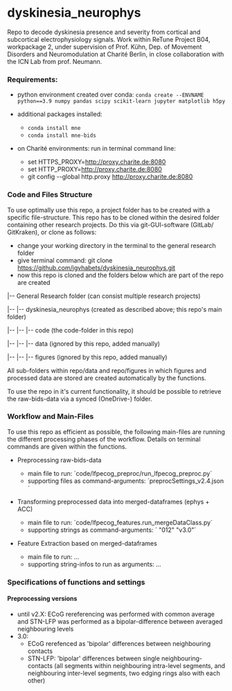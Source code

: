 # dyskinesia_neurophys

Repo to decode dyskinesia presence and severity from cortical and subcortical electrophysiology signals.
Work within ReTune Project B04, workpackage 2, under supervision of Prof. Kühn, Dep. of Movement
Disorders and Neuromodulation at Charité Berlin, in close collaboration with the ICN Lab
from prof. Neumann.

### Requirements:
- python environment created over conda:
 `conda create --ENVNAME python==3.9 numpy pandas scipy scikit-learn jupyter matplotlib h5py`
- additional packages installed:
  - `conda install mne`
  - `conda install mne-bids`


- on Charité environments:
    run in terminal command line:
    - set HTTPS_PROXY=http://proxy.charite.de:8080
    - set HTTP_PROXY=http://proxy.charite.de:8080
    - git config --global http.proxy http://proxy.charite.de:8080


### Code and Files Structure
To use optimally use this repo, a project folder has to be created with
a specific file-structure.
This repo has to be cloned within the desired folder containing other research projects.
Do this via git-GUI-software (GitLab/ GitKraken), or clone as follows:
- change your working directory in the terminal to the general research folder
- give terminal command: git clone https://github.com/jgvhabets/dyskinesia_neurophys.git
- now this repo is cloned and the folders below which are part of the repo are created

|-- General Research folder (can consist multiple research projects)

|-- |-- dyskinesia_neurophys (created as described above; this repo's main folder)

|-- |-- |-- code (the code-folder in this repo)

|-- |-- |-- data (ignored by this repo, added manually)

|-- |-- |-- figures (ignored by this repo, added manually)

All sub-folders within repo/data and repo/figures in which figures and processed data
are stored are created automatically by the functions.

To use the repo in it's current functionality, it should be possible to retrieve the
raw-bids-data via a synced (OneDrive-) folder.


### Workflow and Main-Files
To use this repo as efficient as possible, the following main-files are
running the different processing phases of the workflow. Details on
terminal commands are given within the functions. 

- Preprocessing raw-bids-data
    - main file to run: ´code/lfpecog_preproc/run_lfpecog_preproc.py´
    - supporting files as command-arguments: ´preprocSettings_v2.4.json´

- Transforming preprocessed data into merged-dataframes (ephys + ACC)
    - main file to run: ´code/lfpecog_features.run_mergeDataClass.py´
    - supporting strings as command-arguments: ´ "012" "v3.0"´

- Feature Extraction based on merged-dataframes
    - main file to run: ...
    - supporting string-infos to run as arguments: ...


### Specifications of functions and settings

#### Preprocessing versions

- until v2.X: ECoG rereferencing was performed with common average and STN-LFP
was performed as a bipolar-difference between averaged neighbouring levels
- 3.0:
  - ECoG rerefenced as 'bipolar' differences between neighbouring contacts
  - STN-LFP: 'bipolar' differences between single neighbouring-contacts
      (all segments within neighbouring intra-level segments, and neighbouring
      inter-level segments, two edging rings also with each other)

